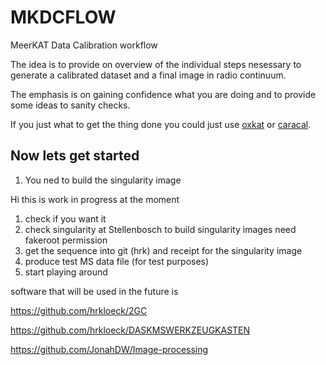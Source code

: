 # MKDCFLOW

MeerKAT Data Calibration workflow 

The idea is to provide on overview of the individual steps nesessary to generate a calibrated dataset and
a final image in radio continuum.

The emphasis is on gaining confidence what you are doing and to provide some ideas to sanity checks.

If you just what to get the thing done you could just use [oxkat](https://github.com/IanHeywood/oxkat) or  [caracal](https://github.com/caracal-pipeline/caracal).


## Now lets get started

 1) You ned to build the singularity image






Hi this is work in progress at the moment
1) check if you want it
2) check singularity at Stellenbosch  to build singularity images need fakeroot permission
3) get the sequence into git (hrk) and receipt for the singularity image
4) produce test MS data file (for test purposes)
5) start playing around






software that will be used in the future is 

https://github.com/hrkloeck/2GC

https://github.com/hrkloeck/DASKMSWERKZEUGKASTEN

https://github.com/JonahDW/Image-processing
